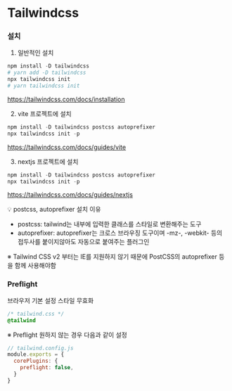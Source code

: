 # Tailwindcss

### 설치

1. 일반적인 설치
```powershell
npm install -D tailwindcss
# yarn add -D tailwindcss
npx tailwindcss init
# yarn tailwindcss init
```
https://tailwindcss.com/docs/installation

2. vite 프로젝트에 설치
```powershell
npm install -D tailwindcss postcss autoprefixer
npx tailwindcss init -p
```
https://tailwindcss.com/docs/guides/vite

3. nextjs 프로젝트에 설치
```powershell
npm install -D tailwindcss postcss autoprefixer
npx tailwindcss init -p
```
https://tailwindcss.com/docs/guides/nextjs

💡 postcss, autoprefixer 설치 이유
- postcss: tailwind는 내부에 입력한 클래스를 스타일로 변환해주는 도구
- autoprefixer: autoprefixer는 크로스 브라우징 도구이며 -mz-, -webkit- 등의 접두사를 붙이지않아도 자동으로 붙여주는 플러그인

※ Tailwind CSS v2 부터는 IE를 지원하지 않기 때문에 PostCSS의 autoprefixer 등을 함께 사용해야함


### Preflight
브라우저 기본 설정 스타일 무효화

```css
/* tailwind.css */
@tailwind
```

※ Preflight 원하지 않는 경우 다음과 같이 설정
```js
// tailwind.config.js
module.exports = {
  corePlugins: {
    preflight: false,
  }
}
```